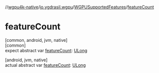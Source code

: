 //[wgpu4k-native](../../../index.md)/[io.ygdrasil.wgpu](../index.md)/[WGPUSupportedFeatures](index.md)/[featureCount](feature-count.md)

# featureCount

[common, android, jvm, native]\
[common]\
expect abstract var [featureCount](feature-count.md): [ULong](https://kotlinlang.org/api/core/kotlin-stdlib/kotlin/-u-long/index.html)

[android, jvm, native]\
actual abstract var [featureCount](feature-count.md): [ULong](https://kotlinlang.org/api/core/kotlin-stdlib/kotlin/-u-long/index.html)